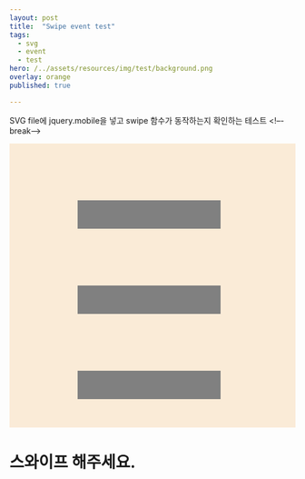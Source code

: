 ```yaml
---
layout: post
title:  "Swipe event test"
tags:
  - svg
  - event
  - test
hero: /../assets/resources/img/test/background.png
overlay: orange
published: true

---
```

SVG file에 jquery.mobile을 넣고 swipe 함수가 동작하는지 확인하는 테스트
<!–-break-–>

<script src="https://code.jquery.com/jquery-3.2.1.min.js"></script>
<script src="https://code.jquery.com/mobile/1.5.0-alpha.1/jquery.mobile-1.5.0-alpha.1.min.js"></script>
<script>
var arr = [
	'btn1',
	'btn2',
	'btn3'
];
var arrIdx = 0; 
	
$(document).ready(function(){
	$( "#background" ).on( "swipeleft", function(){
		console.log('왼쪽 감소');
			if(arrIdx > 0)
				--arrIdx; 
		colorChange(arr[arrIdx]);
	});
			
	$( "#background" ).on( "swiperight", function(){
		console.log('오른쪽 증가');
		if(arr.length-1 > arrIdx)
			++arrIdx; 
		colorChange(arr[arrIdx]);	
	});
});
		
	function colorChange(id){
		$('.btn').css('background-color', 'gray');
		$('#'+id).css('background-color', 'red');
	}
</script>
<style>
	#background{
		width: 100%;
		height: 500px;
		background-color: antiquewhite;
	}

	.btn{
		width: 50%;
		height: 50px;
		background-color: gray;
		position: relative;
		left: 120px;
	}

	#btn1{
		top: 100px;
	}

	#btn2{
		top: 200px;
	}

	#btn3{
		top: 300px;
	}
</style>

<div id="background">
	<div id="btn1" class="btn"></div>
	<div id="btn2" class="btn"></div>
	<div id="btn3" class="btn"></div>
</div>

<h1 id="result">스와이프 해주세요.</h1>
